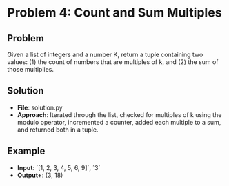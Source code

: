 # Problem 4: Count and Sum Multiples
 
## Problem
Given a list of integers and a number K, return a tuple containing two values: (1) the count of numbers that are multiples of k, and (2) the sum of those multiplies.

## Solution
- **File**: solution.py
- **Approach**: Iterated through the list, checked for multiples of k using the modulo operator, incremented a counter, added each multiple to a sum, and returned both in a tuple.

## Example
- **Input**: ´[1, 2, 3, 4, 5, 6, 9]´, ´3´
- **Output+**: (3, 18)